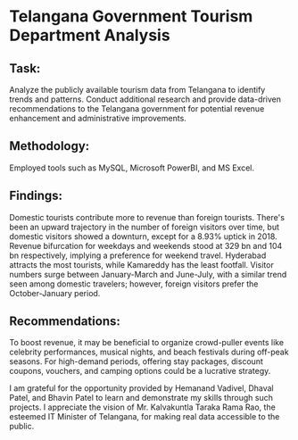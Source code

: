 # Telangana Government Tourism Department Analysis
## Task: 
Analyze the publicly available tourism data from Telangana to identify trends and patterns. Conduct additional research and provide data-driven recommendations to the Telangana government for potential revenue enhancement and administrative improvements.

## Methodology: 
Employed tools such as MySQL, Microsoft PowerBI, and MS Excel.

## Findings: 
Domestic tourists contribute more to revenue than foreign tourists. There's been an upward trajectory in the number of foreign visitors over time, but domestic visitors showed a downturn, except for a 8.93% uptick in 2018. Revenue bifurcation for weekdays and weekends stood at 329 bn and 104 bn respectively, implying a preference for weekend travel. Hyderabad attracts the most tourists, while Kamareddy has the least footfall. Visitor numbers surge between January-March and June-July, with a similar trend seen among domestic travelers; however, foreign visitors prefer the October-January period.

## Recommendations:
To boost revenue, it may be beneficial to organize crowd-puller events like celebrity performances, musical nights, and beach festivals during off-peak seasons. For high-demand periods, offering stay packages, discount coupons, vouchers, and camping options could be a lucrative strategy.


I am grateful for the opportunity provided by Hemanand Vadivel, Dhaval Patel, and Bhavin Patel to learn and demonstrate my skills through such projects. I appreciate the vision of Mr. Kalvakuntla Taraka Rama Rao, the esteemed IT Minister of Telangana, for making real data accessible to the public.
